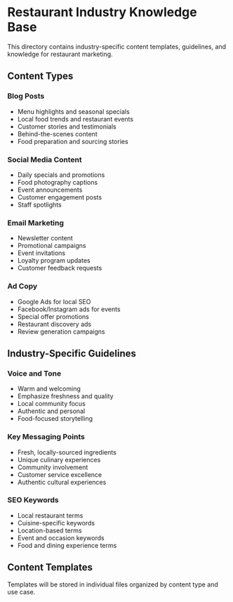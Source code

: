 # Restaurant Industry Knowledge Base

This directory contains industry-specific content templates, guidelines, and knowledge for restaurant marketing.

## Content Types

### Blog Posts
- Menu highlights and seasonal specials
- Local food trends and restaurant events
- Customer stories and testimonials
- Behind-the-scenes content
- Food preparation and sourcing stories

### Social Media Content
- Daily specials and promotions
- Food photography captions
- Event announcements
- Customer engagement posts
- Staff spotlights

### Email Marketing
- Newsletter content
- Promotional campaigns
- Event invitations
- Loyalty program updates
- Customer feedback requests

### Ad Copy
- Google Ads for local SEO
- Facebook/Instagram ads for events
- Special offer promotions
- Restaurant discovery ads
- Review generation campaigns

## Industry-Specific Guidelines

### Voice and Tone
- Warm and welcoming
- Emphasize freshness and quality
- Local community focus
- Authentic and personal
- Food-focused storytelling

### Key Messaging Points
- Fresh, locally-sourced ingredients
- Unique culinary experiences
- Community involvement
- Customer service excellence
- Authentic cultural experiences

### SEO Keywords
- Local restaurant terms
- Cuisine-specific keywords
- Location-based terms
- Event and occasion keywords
- Food and dining experience terms

## Content Templates

Templates will be stored in individual files organized by content type and use case.
